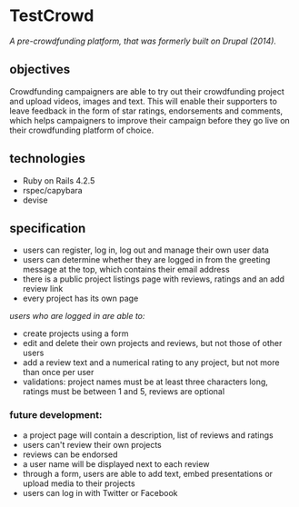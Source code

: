 # TestCrowd

*A pre-crowdfunding platform, that was formerly built on Drupal (2014).*

## objectives

Crowdfunding campaigners are able to try out their crowdfunding project and upload videos, images and text. This will enable their supporters to leave feedback in the form of star ratings, endorsements and comments, which helps campaigners to improve their campaign before they go live on their crowdfunding platform of choice.

## technologies

- Ruby on Rails 4.2.5
- rspec/capybara
- devise

## specification

* users can register, log in, log out and manage their own user data
* users can determine whether they are logged in from the greeting message at the top, which contains their email address
* there is a public project listings page with reviews, ratings and an add review link
* every project has its own page

*users who are logged in are able to:*

* create projects using a form
* edit and delete their own projects and reviews, but not those of other users
* add a review text and a numerical rating to any project, but not more than once per user 
* validations: project names must be at least three characters long, ratings must be between 1 and 5, reviews are optional

### future development:

* a project page will contain a description, list of reviews and ratings
* users can't review their own projects
* reviews can be endorsed
* a user name will be displayed next to each review
* through a form, users are able to add text, embed presentations or upload media to their projects
* users can log in with Twitter or Facebook